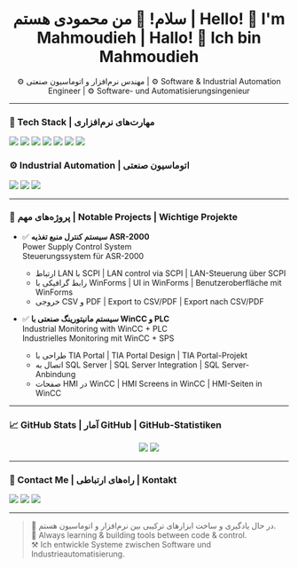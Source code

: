 <h1 align="center">سلام! 👋 من محمودی هستم | Hello! 👋 I'm Mahmoudieh | Hallo! 👋 Ich bin Mahmoudieh</h1>

<p align="center">
⚙️ مهندس نرم‌افزار و اتوماسیون صنعتی |  
⚙️ Software & Industrial Automation Engineer |  
⚙️ Software- und Automatisierungsingenieur
</p>

---

### 🚧 Tech Stack | مهارت‌های نرم‌افزاری

<p align="left">
  <img src="https://img.shields.io/badge/C%23-239120?style=for-the-badge&logo=c-sharp&logoColor=white" />
  <img src="https://img.shields.io/badge/.NET-512BD4?style=for-the-badge&logo=dotnet&logoColor=white" />
  <img src="https://img.shields.io/badge/WPF-68217A?style=for-the-badge&logo=.net&logoColor=white" />
  <img src="https://img.shields.io/badge/WinForms-007ACC?style=for-the-badge&logo=windows&logoColor=white" />
  <img src="https://img.shields.io/badge/SQL_Server-CC2927?style=for-the-badge&logo=microsoftsqlserver&logoColor=white" />
  <img src="https://img.shields.io/badge/Entity_Framework-5C2D91?style=for-the-badge&logo=ef&logoColor=white" />
  <img src="https://img.shields.io/badge/LINQ-512BD4?style=for-the-badge&logo=dotnet&logoColor=white" />
</p>

### ⚙️ Industrial Automation | اتوماسیون صنعتی

<p align="left">
  <img src="https://img.shields.io/badge/Siemens_PLC-0088CE?style=for-the-badge&logo=siemens&logoColor=white" />
  <img src="https://img.shields.io/badge/TIA_Portal-0088CE?style=for-the-badge&logo=siemens&logoColor=white" />
  <img src="https://img.shields.io/badge/WinCC-007ACC?style=for-the-badge&logo=windows&logoColor=white" />
</p>

---

### 📌 پروژه‌های مهم | Notable Projects | Wichtige Projekte

- ✅ **سیستم کنترل منبع تغذیه ASR-2000**  
  Power Supply Control System  
  Steuerungssystem für ASR-2000

  - ارتباط LAN با SCPI | LAN control via SCPI | LAN-Steuerung über SCPI  
  - رابط گرافیکی با WinForms | UI in WinForms | Benutzeroberfläche mit WinForms  
  - خروجی CSV و PDF | Export to CSV/PDF | Export nach CSV/PDF

- ✅ **سیستم مانیتورینگ صنعتی با WinCC و PLC**  
  Industrial Monitoring with WinCC + PLC  
  Industrielles Monitoring mit WinCC + SPS

  - طراحی با TIA Portal | TIA Portal Design | TIA Portal-Projekt  
  - اتصال به SQL Server | SQL Server Integration | SQL Server-Anbindung  
  - صفحات HMI در WinCC | HMI Screens in WinCC | HMI-Seiten in WinCC

---

### 📈 GitHub Stats | آمار GitHub | GitHub-Statistiken

<p align="center">
  <img src="https://github-readme-stats.vercel.app/api?username=mahmmoudieh&show_icons=true&theme=radical" />
  <img src="https://github-readme-stats.vercel.app/api/top-langs/?username=mahmmoudieh&layout=compact&theme=radical" />
</p>

---

### 📢 Contact Me | راه‌های ارتباطی | Kontakt

<p align="left">
  <a href="mailto:your.email@example.com"><img src="https://img.shields.io/badge/Email-D14836?style=for-the-badge&logo=gmail&logoColor=white" /></a>
  <a href="https://linkedin.com/in/mahmmoudieh"><img src="https://img.shields.io/badge/LinkedIn-0A66C2?style=for-the-badge&logo=linkedin&logoColor=white" /></a>
  <a href="https://mahmmoudieh.com"><img src="https://img.shields.io/badge/Website-000000?style=for-the-badge&logo=google-chrome&logoColor=white" /></a>
</p>

---

> 🧐 در حال یادگیری و ساخت ابزارهای ترکیبی بین نرم‌افزار و اتوماسیون هستم.  
> 🚀 Always learning & building tools between code & control.  
> ⚒️ Ich entwickle Systeme zwischen Software und Industrieautomatisierung.
